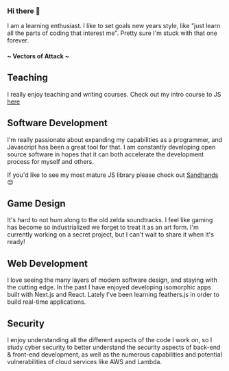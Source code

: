 ### Hi there 👋

I am a learning enthusiast. I like to set goals new years style, like "just learn all the parts of coding that interest me". Pretty sure I'm stuck with that one forever.

#### ~ Vectors of Attack ~

## Teaching
I really enjoy teaching and writing courses. Check out my intro course to JS [here](https://l1lith.github.io/Intro-Coding-Concepts/)

## Software Development 
I'm really passionate about expanding my capabilities as a programmer, and Javascript has been a great tool for that. I am constantly developing open source software in hopes that it can both accelerate the development process for myself and others.

If you'd like to see my most mature JS library please check out [Sandhands](https://github.com/L1lith/Sandhands) 😊
 
 ## Game Design
 It's hard to not hum along to the old zelda soundtracks. I feel like gaming has become so industrialized we forget to treat it as an art form. I'm currently working on a secret project, but I can't wait to share it when it's ready!

## Web Development
I love seeing the many layers of modern software design, and staying with the cutting edge. In the past I have enjoyed developing isomorphic apps built with Next.js and React. Lately I've been learning feathers.js in order to build real-time applications. 

## Security
I enjoy understanding all the different aspects of the code I work on, so I study cyber security to better understand the security aspects of back-end & front-end development, as well as the numerous capabilities and potential vulnerabilities of cloud services like AWS and Lambda.

